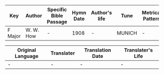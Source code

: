 Key | Author   | Specific Bible Passage     |Hymn Date |Author's life |Tune |Metrical Pattern   |Composer/Source
-- | --------- | ---------------------------|----------|--------------|-----|-------------------|-------------  
F Major |W. W. How |- |1908 |- |MUNICH |- |Mendelssohn

Original Language | Translater | Translation Date   | Translater's Life  
----------------- | --------- | --------------------|-------------     
\- |- |- |-
